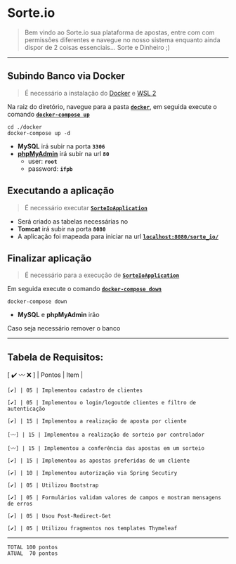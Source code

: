# Sorte.io
> Bem vindo ao Sorte.io sua plataforma de apostas, entre com 
  com permissões diferentes e navegue no nosso sistema enquanto 
  ainda dispor de 2 coisas essenciais... 
  Sorte e Dinheiro ;)

---

## Subindo Banco via Docker
> É necessário a instalação do [Docker](https://docs.docker.com/get-docker/) e [WSL 2](https://docs.microsoft.com/en-us/windows/wsl/install)

Na raiz do diretório, navegue para a pasta [**`docker`**](./docker/), em seguida execute o comando [**`docker-compose up`**](./docker/docker-compose.yml)

    cd ./docker
    docker-compose up -d

- **MySQL** irá subir na porta **`3306`**
- [**phpMyAdmin**](http:localhost:80) irá subir na url **`80`**
    - user: **`root`**
    - password: **`ifpb`**

## Executando a aplicação
> É necessário executar [**`SorteIoApplication`**](/src/main/java/br/edu/ifpb/pweb2/sorte_io/SorteIoApplication.java)

- Será criado as tabelas necessárias no 
- **Tomcat** irá subir na porta **`8080`**
- A aplicação foi mapeada para iniciar na url [**`localhost:8080/sorte_io/`**](http:localhost:8080/sorte_io/)


## Finalizar aplicação
> É necessário para a execução de [**`SorteIoApplication`**](/src/main/java/br/edu/ifpb/pweb2/sorte_io/SorteIoApplication.java)

Em seguida execute o comando [**`docker-compose down`**](./docker/docker-compose.yml)

    docker-compose down

- **MySQL** e **phpMyAdmin** irão

Caso seja necessário remover o banco

---

<!-- ## Usuarios

- Criador de Sorteios
    - Username: `controlador`
    - Password: `controlador123`

- Apostador
    - Username: `apostador`
    - Password: `apostador123` -->

## Tabela de Requisitos:
[ ✔️  〰  ❌ ] | Pontos | Item |

    [✔️] | 05 | Implementou cadastro de clientes

    [✔️] | 05 | Implementou o login/logoutde clientes e filtro de autenticação

    [✔️] | 15 | Implementou a realização de aposta por cliente

    [〰] | 15 | Implementou a realização de sorteio por controlador

    [〰] | 15 | Implementou a conferência das apostas em um sorteio

    [✔️] | 15 | Implementou as apostas preferidas de um cliente

    [✔️] | 10 | Implementou autorização via Spring Secutiry

    [✔️] | 05 | Utilizou Bootstrap

    [✔️] | 05 | Formulários validam valores de campos e mostram mensagens de erros

    [✔️] | 05 | Usou Post-Redirect-Get

    [✔️] | 05 | Utilizou fragmentos nos templates Thymeleaf

---

    TOTAL 100 pontos
    ATUAL  70 pontos

